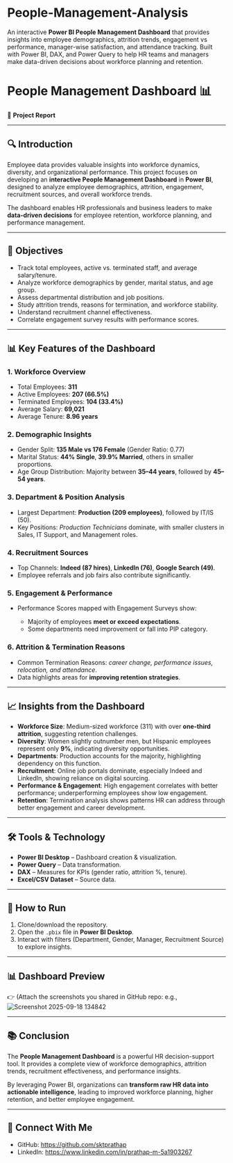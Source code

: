 # People-Management-Analysis
An interactive **Power BI People Management Dashboard** that provides insights into employee demographics, attrition trends, engagement vs performance, manager-wise satisfaction, and attendance tracking. Built with Power BI, DAX, and Power Query to help HR teams and managers make data-driven decisions about workforce planning and retention.
# People Management Dashboard 📊

📘 **Project Report**

---

## 🔍 Introduction

Employee data provides valuable insights into workforce dynamics, diversity, and organizational performance. This project focuses on developing an **interactive People Management Dashboard** in **Power BI**, designed to analyze employee demographics, attrition, engagement, recruitment sources, and overall workforce trends.

The dashboard enables HR professionals and business leaders to make **data-driven decisions** for employee retention, workforce planning, and performance management.

---

## 🎯 Objectives

* Track total employees, active vs. terminated staff, and average salary/tenure.
* Analyze workforce demographics by gender, marital status, and age group.
* Assess departmental distribution and job positions.
* Study attrition trends, reasons for termination, and workforce stability.
* Understand recruitment channel effectiveness.
* Correlate engagement survey results with performance scores.

---

## 📊 Key Features of the Dashboard

### 1. **Workforce Overview**

* Total Employees: **311**
* Active Employees: **207 (66.5%)**
* Terminated Employees: **104 (33.4%)**
* Average Salary: **69,021**
* Average Tenure: **8.96 years**

### 2. **Demographic Insights**

* Gender Split: **135 Male vs 176 Female** (Gender Ratio: 0.77)
* Marital Status: **44% Single**, **39.9% Married**, others in smaller proportions.
* Age Group Distribution: Majority between **35–44 years**, followed by **45–54 years**.

### 3. **Department & Position Analysis**

* Largest Department: **Production (209 employees)**, followed by IT/IS (50).
* Key Positions: *Production Technicians* dominate, with smaller clusters in Sales, IT Support, and Management roles.

### 4. **Recruitment Sources**

* Top Channels: **Indeed (87 hires)**, **LinkedIn (76)**, **Google Search (49)**.
* Employee referrals and job fairs also contribute significantly.

### 5. **Engagement & Performance**

* Performance Scores mapped with Engagement Surveys show:

  * Majority of employees **meet or exceed expectations**.
  * Some departments need improvement or fall into PIP category.

### 6. **Attrition & Termination Reasons**

* Common Termination Reasons: *career change, performance issues, relocation, and attendance*.
* Data highlights areas for **improving retention strategies**.

---

## 📈 Insights from the Dashboard

* **Workforce Size**: Medium-sized workforce (311) with over **one-third attrition**, suggesting retention challenges.
* **Diversity**: Women slightly outnumber men, but Hispanic employees represent only **9%**, indicating diversity opportunities.
* **Departments**: Production accounts for the majority, highlighting dependency on this function.
* **Recruitment**: Online job portals dominate, especially Indeed and LinkedIn, showing reliance on digital sourcing.
* **Performance & Engagement**: High engagement correlates with better performance; underperforming employees show low engagement.
* **Retention**: Termination analysis shows patterns HR can address through better engagement and career development.

---

## 🛠 Tools & Technology

* **Power BI Desktop** – Dashboard creation & visualization.
* **Power Query** – Data transformation.
* **DAX** – Measures for KPIs (gender ratio, attrition %, tenure).
* **Excel/CSV Dataset** – Source data.

---

## 🚀 How to Run

1. Clone/download the repository.
2. Open the `.pbix` file in **Power BI Desktop**.
3. Interact with filters (Department, Gender, Manager, Recruitment Source) to explore insights.

---

## 📊 Dashboard Preview

👉 (Attach the screenshots you shared in GitHub repo: e.g., ![Screenshot 2025-09-18 134842](https://github.com/user-attachments/assets/c19dcdfa-da6c-4aeb-ae94-d9d747761b0e)

---

## 📚 Conclusion

The **People Management Dashboard** is a powerful HR decision-support tool. It provides a complete view of workforce demographics, attrition trends, recruitment effectiveness, and performance insights.

By leveraging Power BI, organizations can **transform raw HR data into actionable intelligence**, leading to improved workforce planning, higher retention, and better employee engagement.

---

## 🤝 Connect With Me
- GitHub: https://github.com/sktprathap  
- LinkedIn: https://www.linkedin.com/in/prathap-m-5a1903267
